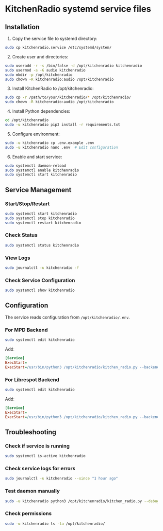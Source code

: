 # KitchenRadio systemd service files

## Installation

1. Copy the service file to systemd directory:
```bash
sudo cp kitchenradio.service /etc/systemd/system/
```

2. Create user and directories:
```bash
sudo useradd -r -s /bin/false -d /opt/kitchenradio kitchenradio
sudo usermod -a -G audio kitchenradio
sudo mkdir -p /opt/kitchenradio
sudo chown -R kitchenradio:audio /opt/kitchenradio
```

3. Install KitchenRadio to /opt/kitchenradio:
```bash
sudo cp -r /path/to/your/kitchenradio/* /opt/kitchenradio/
sudo chown -R kitchenradio:audio /opt/kitchenradio
```

4. Install Python dependencies:
```bash
cd /opt/kitchenradio
sudo -u kitchenradio pip3 install -r requirements.txt
```

5. Configure environment:
```bash
sudo -u kitchenradio cp .env.example .env
sudo -u kitchenradio nano .env  # Edit configuration
```

6. Enable and start service:
```bash
sudo systemctl daemon-reload
sudo systemctl enable kitchenradio
sudo systemctl start kitchenradio
```

## Service Management

### Start/Stop/Restart
```bash
sudo systemctl start kitchenradio
sudo systemctl stop kitchenradio
sudo systemctl restart kitchenradio
```

### Check Status
```bash
sudo systemctl status kitchenradio
```

### View Logs
```bash
sudo journalctl -u kitchenradio -f
```

### Check Service Configuration
```bash
sudo systemctl show kitchenradio
```

## Configuration

The service reads configuration from `/opt/kitchenradio/.env`.

### For MPD Backend
```bash
sudo systemctl edit kitchenradio
```

Add:
```ini
[Service]
ExecStart=
ExecStart=/usr/bin/python3 /opt/kitchenradio/kitchen_radio.py --backend mpd
```

### For Librespot Backend
```bash
sudo systemctl edit kitchenradio
```

Add:
```ini
[Service]
ExecStart=
ExecStart=/usr/bin/python3 /opt/kitchenradio/kitchen_radio.py --backend librespot
```

## Troubleshooting

### Check if service is running
```bash
sudo systemctl is-active kitchenradio
```

### Check service logs for errors
```bash
sudo journalctl -u kitchenradio --since "1 hour ago"
```

### Test daemon manually
```bash
sudo -u kitchenradio python3 /opt/kitchenradio/kitchen_radio.py --debug
```

### Check permissions
```bash
sudo -u kitchenradio ls -la /opt/kitchenradio/
```

